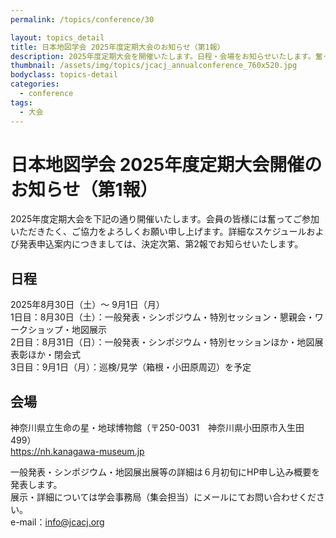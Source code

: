 ```yaml
---
permalink: /topics/conference/30

layout: topics_detail
title: 日本地図学会 2025年度定期大会のお知らせ（第1報）
description: 2025年度定期大会を開催いたします。日程・会場をお知らせいたします。奮ってご参加ください。
thumbnail: /assets/img/topics/jcacj_annualconference_760x520.jpg
bodyclass: topics-detail
categories:
  - conference
tags:
  - 大会
---
```


# 日本地図学会 2025年度定期大会開催のお知らせ（第1報）
2025年度定期大会を下記の通り開催いたします。会員の皆様には奮ってご参加いただきたく、ご協力をよろしくお願い申し上げます。詳細なスケジュールおよび発表申込案内につきましては、決定次第、第2報でお知らせいたします。

## 日程
2025年8月30日（土）～ 9月1日（月）<br>
1日目：8月30日（土）：一般発表・シンポジウム・特別セッション・懇親会・ワークショップ・地図展示<br>
2日目：8月31日（日）：一般発表・シンポジウム・特別セッションほか・地図展表彰ほか・閉会式<br>
3日目：9月1日（月）：巡検/見学（箱根・小田原周辺）を予定<br>

## 会場
神奈川県立生命の星・地球博物館（〒250-0031　神奈川県小田原市入生田499）<br>
<a href="https://nh.kanagawa-museum.jp" class="main-table">https://nh.kanagawa-museum.jp</a></p>

一般発表・シンポジウム・地図展出展等の詳細は６月初旬にHP申し込み概要を発表します。<br>
展示・詳細については学会事務局（集会担当）にメールにてお問い合わせください。<br>
e-mail：info@jcacj.org

